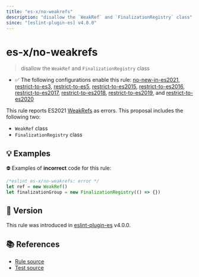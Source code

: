 ```yaml
---
title: "es-x/no-weakrefs"
description: "disallow the `WeakRef` and `FinalizationRegistry` class"
since: "[eslint-plugin-es] v4.0.0"
---
```


# es-x/no-weakrefs
> disallow the `WeakRef` and `FinalizationRegistry` class

- ✅ The following configurations enable this rule: [no-new-in-es2021], [restrict-to-es3], [restrict-to-es5], [restrict-to-es2015], [restrict-to-es2016], [restrict-to-es2017], [restrict-to-es2018], [restrict-to-es2019], and [restrict-to-es2020]

This rule reports ES2021 [WeakRefs](https://github.com/tc39/proposal-weakrefs) as errors.
This proposal includes the following two:

- `WeakRef` class
- `FinalizationRegistry` class

## 💡 Examples

⛔ Examples of **incorrect** code for this rule:

<eslint-playground type="bad">

```js
/*eslint es-x/no-weakrefs: error */
let ref = new WeakRef()
let finalizationGroup = new FinalizationRegistry(() => {})
```

</eslint-playground>

## 🚀 Version

This rule was introduced in [eslint-plugin-es] v4.0.0.

[eslint-plugin-es]: https://github.com/mysticatea/eslint-plugin-es

## 📚 References

- [Rule source](https://github.com/eslint-community/eslint-plugin-es-x/blob/master/lib/rules/no-weakrefs.js)
- [Test source](https://github.com/eslint-community/eslint-plugin-es-x/blob/master/tests/lib/rules/no-weakrefs.js)

[no-new-in-es2021]: ../configs/index.md#no-new-in-es2021
[restrict-to-es3]: ../configs/index.md#restrict-to-es3
[restrict-to-es5]: ../configs/index.md#restrict-to-es5
[restrict-to-es2015]: ../configs/index.md#restrict-to-es2015
[restrict-to-es2016]: ../configs/index.md#restrict-to-es2016
[restrict-to-es2017]: ../configs/index.md#restrict-to-es2017
[restrict-to-es2018]: ../configs/index.md#restrict-to-es2018
[restrict-to-es2019]: ../configs/index.md#restrict-to-es2019
[restrict-to-es2020]: ../configs/index.md#restrict-to-es2020

